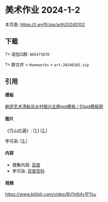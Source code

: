 # 美术作业 2024-1-2

本页面: <https://t.wyf9.top/arth20240102>

## 下载

?> 请加Q群: `805473870`

?> 群文件 > `Homeworks` > `art-20240102.zip`

## 引用

<!-- tabs:start -->

#### **模板**

[刷迹艺术清新风乡村振兴主题ppt模板 / 51ppt模板网][m1]

#### **图片**

《万山红遍》: [[1.]](t1) [[2.]](t2)

李可染: [[3.]](t3)

#### **内容**

- 搜集内容: [百度](https://baidu.com)
- 李可染: [百度百科](https://baike.baidu.com/item/李可染/331468)

#### **视频**

<https://www.bilibili.com/video/BV1nN4y1P7su>

<!-- tabs:end -->


[m1]: https://www.51pptmoban.com/zhuti/13205.htm
[t1]: https://cn.bing.com/images/search?view=detailV2&ccid=b9Wn3VWw&id=9CF31FE81E48F9DDF5C88FB49A6772B36D1EFC5C&thid=OIP.b9Wn3VWwP0a__JUvPHNkSQHaFS&mediaurl=https%3A%2F%2Fth.bing.com%2Fth%2Fid%2FR.6fd5a7dd55b03f46bffc952f3c736449%3Frik%3DXPwebbNyZ5q0jw%26riu%3Dhttp%253a%252f%252fpic30.photophoto.cn%252f20140308%252f0006019034484531_b.jpg%26ehk%3DTTswh1G9qlSDR6DQ6zdLpp3EL6nKmxEn2jBZrRyqSG0%253d%26risl%3D%26pid%3DImgRaw%26r%3D0&exph=731&expw=1024&q=%E3%80%8A%E4%B8%87%E5%B1%B1%E7%BA%A2%E9%81%8D%E3%80%8B+%E6%9D%8E%E5%8F%AF%E6%9F%93&simid=608040122735463305&form=IRPRST&ck=5814CB3F8462D9AABB059056632CFF59&selectedindex=0&itb=0&qft=+filterui%3aaspect-wide&vt=2&sim=11
[t2]: https://cn.bing.com/images/search?view=detailV2&ccid=U1qpnVB1&id=B83D44E2B6CAE08CDECE468651D396F93FB8FFA7&thid=OIP.U1qpnVB1K-ON_Dm0O8PGhAHaLC&mediaurl=https%3a%2f%2fwww.rmzxb.com.cn%2fupload%2fresources%2fimage%2f2015%2f12%2f10%2f152455.jpg&exph=800&expw=537&q=%e3%80%8a%e4%b8%87%e5%b1%b1%e7%ba%a2%e9%81%8d%e3%80%8b+%e6%9d%8e%e5%8f%af%e6%9f%93&simid=608051079172481629&FORM=IRPRST&ck=CCB377B36C4CB661D184168900BBE45F&selectedIndex=0&itb=0&qft=+filterui%3aaspect-tall&ajaxhist=0&ajaxserp=0
[t3]: https://baike.baidu.com/pic/%E6%9D%8E%E5%8F%AF%E6%9F%93/331468/1/7dd98d1001e93901fcac252a79ec54e736d1967c?fromModule=lemma_top-image&ct=single#aid=1&pic=342ac65c10385343e6338f9d9b13b07ecb808889